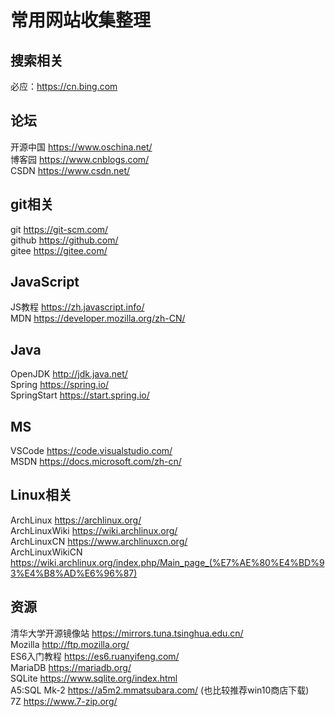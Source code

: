 # 常用网站收集整理

## 搜索相关
必应：https://cn.bing.com

## 论坛
开源中国 https://www.oschina.net/</br>
博客园 https://www.cnblogs.com/</br>
CSDN https://www.csdn.net/</br>

## git相关
git https://git-scm.com/</br>
github https://github.com/</br>
gitee https://gitee.com/</br>

## JavaScript
JS教程 https://zh.javascript.info/</br>
MDN https://developer.mozilla.org/zh-CN/</br>

## Java
OpenJDK http://jdk.java.net/</br>
Spring https://spring.io/</br>
SpringStart https://start.spring.io/</br>

## MS
VSCode https://code.visualstudio.com/</br>
MSDN https://docs.microsoft.com/zh-cn/</br>

## Linux相关
ArchLinux https://archlinux.org/</br>
ArchLinuxWiki https://wiki.archlinux.org/</br>
ArchLinuxCN https://www.archlinuxcn.org/</br>
ArchLinuxWikiCN https://wiki.archlinux.org/index.php/Main_page_(%E7%AE%80%E4%BD%93%E4%B8%AD%E6%96%87)</br>

## 资源
清华大学开源镜像站 https://mirrors.tuna.tsinghua.edu.cn/</br>
Mozilla http://ftp.mozilla.org/</br>
ES6入门教程 https://es6.ruanyifeng.com/</br>
MariaDB https://mariadb.org/</br>
SQLite https://www.sqlite.org/index.html<br>
A5:SQL Mk-2 https://a5m2.mmatsubara.com/ (也比较推荐win10商店下载)<br>
7Z https://www.7-zip.org/<br>
